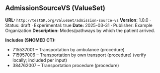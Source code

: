 

## AdmissionSourceVS (ValueSet)

**URL:** `http://testSK.org/ValueSet/admission-source-vs`
**Version:** 1.0.0 · Status: draft · Experimental: true
**Date:** 2025-03-31 · Publisher: Example Organization
**Description:** Modes/pathways by which the patient arrived.

**Includes (SNOMED CT):**
- 715537001 – Transportation by ambulance (procedure)
- 715957006 – Transportation by own transport (procedure) (verify locally; included per input)
- 384762007 – Transportation procedure (procedure)
